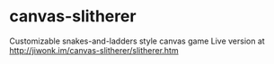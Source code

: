 canvas-slitherer
================

Customizable snakes-and-ladders style canvas game
Live version at http://jiwonk.im/canvas-slitherer/slitherer.htm
